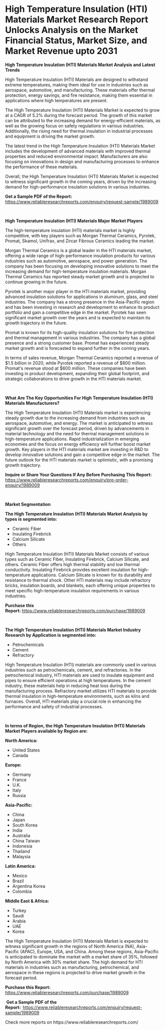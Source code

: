 <p><h1>High Temperature Insulation (HTI) Materials Market Research Report Unlocks Analysis on the Market Financial Status, Market Size, and Market Revenue upto 2031</h1></p><p><strong>High Temperature Insulation (HTI) Materials Market Analysis and Latest Trends</strong></p>
<p><p>High Temperature Insulation (HTI) Materials are designed to withstand extreme temperatures, making them ideal for use in industries such as aerospace, automotive, and manufacturing. These materials offer thermal protection, energy savings, and fire resistance, making them essential in applications where high temperatures are present.</p><p>The High Temperature Insulation (HTI) Materials Market is expected to grow at a CAGR of 5.2% during the forecast period. The growth of this market can be attributed to the increasing demand for energy-efficient materials, as well as the growing focus on safety regulations in various industries. Additionally, the rising need for thermal insulation in industrial processes and equipment is driving the market growth.</p><p>The latest trend in the High Temperature Insulation (HTI) Materials Market includes the development of advanced materials with improved thermal properties and reduced environmental impact. Manufacturers are also focusing on innovations in design and manufacturing processes to enhance the performance of these materials.</p><p>Overall, the High Temperature Insulation (HTI) Materials Market is expected to witness significant growth in the coming years, driven by the increasing demand for high-performance insulation solutions in various industries.</p></p>
<p><strong>Get a Sample PDF of the Report:&nbsp;</strong> <a href="https://www.reliableresearchreports.com/enquiry/request-sample/1989009">https://www.reliableresearchreports.com/enquiry/request-sample/1989009</a></p>
<p>&nbsp;</p>
<p><strong>High Temperature Insulation (HTI) Materials Major Market Players</strong></p>
<p><p>The high-temperature insulation (HTI) materials market is highly competitive, with key players such as Morgan Thermal Ceramics, Pyrotek, Promat, Skamol, Unifrax, and Zircar Fibrous Ceramics leading the market. </p><p>Morgan Thermal Ceramics is a global leader in the HTI materials market, offering a wide range of high-performance insulation products for various industries such as automotive, aerospace, and power generation. The company has been focusing on developing innovative solutions to meet the increasing demand for high-temperature insulation materials. Morgan Thermal Ceramics has reported steady market growth and is projected to continue growing in the future.</p><p>Pyrotek is another major player in the HTI materials market, providing advanced insulation solutions for applications in aluminum, glass, and steel industries. The company has a strong presence in the Asia-Pacific region and has been investing in research and development to enhance its product portfolio and gain a competitive edge in the market. Pyrotek has seen significant market growth over the years and is expected to maintain its growth trajectory in the future.</p><p>Promat is known for its high-quality insulation solutions for fire protection and thermal management in various industries. The company has a global presence and a strong customer base. Promat has experienced steady market growth and is forecasted to expand further in the coming years.</p><p>In terms of sales revenue, Morgan Thermal Ceramics reported a revenue of $1.5 billion in 2020, while Pyrotek reported a revenue of $800 million. Promat's revenue stood at $600 million. These companies have been investing in product development, expanding their global footprint, and strategic collaborations to drive growth in the HTI materials market.</p></p>
<p>&nbsp;</p>
<p><strong>What Are The Key Opportunities For High Temperature Insulation (HTI) Materials Manufacturers?</strong></p>
<p><p>The High Temperature Insulation (HTI) Materials market is experiencing steady growth due to the increasing demand from industries such as aerospace, automotive, and energy. The market is anticipated to witness significant growth over the forecast period, driven by advancements in material technology and the need for thermal management solutions in high-temperature applications. Rapid industrialization in emerging economies and the focus on energy efficiency will further boost market growth. Key players in the HTI materials market are investing in R&D to develop innovative solutions and gain a competitive edge in the market. The future outlook for the HTI materials market is optimistic, with a promising growth trajectory.</p></p>
<p><strong>Inquire or Share Your Questions If Any Before Purchasing This Report:</strong> <a href="https://www.reliableresearchreports.com/enquiry/pre-order-enquiry/1989009">https://www.reliableresearchreports.com/enquiry/pre-order-enquiry/1989009</a></p>
<p>&nbsp;</p>
<p><strong>Market Segmentation</strong></p>
<p><strong>The High Temperature Insulation (HTI) Materials Market Analysis by types is segmented into:</strong></p>
<p><ul><li>Ceramic Fiber</li><li>Insulating Firebrick</li><li>Calcium Silicate</li><li>Others</li></ul></p>
<p><p>High Temperature Insulation (HTI) Materials Market consists of various types such as Ceramic Fiber, Insulating Firebrick, Calcium Silicate, and others. Ceramic Fiber offers high thermal stability and low thermal conductivity. Insulating Firebrick provides excellent insulation for high-temperature applications. Calcium Silicate is known for its durability and resistance to thermal shock. Other HTI materials may include refractory bricks, insulation boards, and blankets, each offering unique properties to meet specific high-temperature insulation requirements in various industries.</p></p>
<p><strong>Purchase this Report:&nbsp;</strong><a href="https://www.reliableresearchreports.com/purchase/1989009">https://www.reliableresearchreports.com/purchase/1989009</a></p>
<p>&nbsp;</p>
<p><strong>The High Temperature Insulation (HTI) Materials Market Industry Research by Application is segmented into:</strong></p>
<p><ul><li>Petrochemicals</li><li>Cement</li><li>Refractory</li></ul></p>
<p><p>High Temperature Insulation (HTI) materials are commonly used in various industries such as petrochemicals, cement, and refractories. In the petrochemical industry, HTI materials are used to insulate equipment and pipes to ensure efficient operations at high temperatures. In the cement industry, these materials help in reducing heat loss during the manufacturing process. Refractory market utilizes HTI materials to provide thermal insulation in high-temperature environments, such as kilns and furnaces. Overall, HTI materials play a crucial role in enhancing the performance and safety of industrial processes.</p></p>
<p>&nbsp;</p>
<p><strong>In terms of Region, the High Temperature Insulation (HTI) Materials Market Players available by Region are:</strong></p>
<p>
    <p> <strong> North America: </strong>
        <ul>
            <li>United States</li>
            <li>Canada</li>
        </ul>
        </p> 
    <p> <strong> Europe: </strong>
        <ul>
            <li>Germany</li>
            <li>France</li>
            <li>U.K.</li>
            <li>Italy</li>
            <li>Russia</li>
        </ul>
        </p> 
    <p> <strong> Asia-Pacific: </strong>
        <ul>
            <li>China</li>
            <li>Japan</li>
            <li>South Korea</li>
            <li>India</li>
            <li>Australia</li>
            <li>China Taiwan</li>
            <li>Indonesia</li>
            <li>Thailand</li>
            <li>Malaysia</li>
        </ul>
        </p> 
    <p> <strong> Latin America: </strong>
        <ul>
            <li>Mexico</li>
            <li>Brazil</li>
            <li>Argentina Korea</li>
            <li>Colombia</li>
        </ul>
        </p> 
    <p> <strong> Middle East & Africa: </strong>
        <ul>
            <li>Turkey</li>
            <li>Saudi</li>
            <li>Arabia</li>
            <li>UAE</li>
            <li>Korea</li>
        </ul>
    </p>
    </p>
<p><p>The High Temperature Insulation (HTI) Materials Market is expected to witness significant growth in the regions of North America (NA), Asia-Pacific (APAC), Europe, USA, and China. Among these regions, Asia-Pacific is anticipated to dominate the market with a market share of 35%, followed by North America with 30% market share. The high demand for HTI materials in industries such as manufacturing, petrochemical, and aerospace in these regions is projected to drive market growth in the forecast period.</p></p>
<p><strong>Purchase this Report: </strong><a href="https://www.reliableresearchreports.com/purchase/1989009">https://www.reliableresearchreports.com/purchase/1989009</a></p>
<p>&nbsp;<strong>Get a Sample PDF of the Report:&nbsp;&nbsp;</strong><a href="https://www.reliableresearchreports.com/enquiry/request-sample/1989009">https://www.reliableresearchreports.com/enquiry/request-sample/1989009</a></p>
<p><strong></strong></p>
<p>Check more reports on https://www.reliableresearchreports.com/</p>